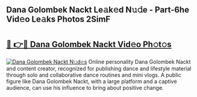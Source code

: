 ## Dana Golombek Nackt Le𝚊k𝚎d N𝚞𝚍e - Part-6he Vid𝚎o Le𝚊ks Photos 2SimF

# <h2><a href="http://fb53ou.evod.top/?m=Dana+Golombek+Nackt">🔗 👉🔴 Dana Golombek Nackt Vid𝚎o Ph𝚘t𝚘s</a></h2>

[![Dana Golombek Nackt N𝚞d𝚎s](https://i.imgur.com/8V9OHl7.gif)](http://fb53ou.evod.top/?m=Dana+Golombek+Nackt)
Online personality Dana Golombek Nackt and content creator, recognized for publishing dance and lifestyle material through solo and collaborative dance routines and mini vlogs. A public figure like Dana Golombek Nackt, with a large platform and a captive audience, can use his influence to bring about positive change. 

